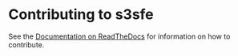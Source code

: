 Contributing to s3sfe
===============================

See the [Documentation on ReadTheDocs](http://s3sfe.readthedocs.org/en/master/index.html) for information on how to contribute.
